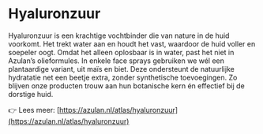 # Hyaluronzuur

Hyaluronzuur is een krachtige vochtbinder die van nature in de huid voorkomt. Het trekt water aan en houdt het vast, waardoor de huid voller en soepeler oogt. Omdat het alleen oplosbaar is in water, past het niet in Azulan’s olieformules. In enkele face sprays gebruiken we wél een plantaardige variant, uit maïs en biet. Deze ondersteunt de natuurlijke hydratatie net een beetje extra, zonder synthetische toevoegingen. Zo blijven onze producten trouw aan hun botanische kern én effectief bij de dorstige huid.

👉 Lees meer: [https://azulan.nl/atlas/hyaluronzuur](https://azulan.nl/atlas/hyaluronzuur)